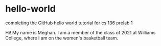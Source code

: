# hello-world
completing the GitHub hello world tutorial for cs 136 prelab 1

Hi! My name is Meghan. I am a member of the class of 2021 at Williams College, where I am on the women's basketball team.
